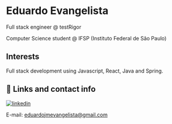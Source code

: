 
# Eduardo Evangelista

Full stack engineer @ testRigor

Computer Science student @ IFSP (Instituto Federal de São Paulo)

## Interests 
Full stack development using Javascript, React, Java and Spring. 

## 🔗 Links and contact info

[![linkedin](https://img.shields.io/badge/linkedin-0A66C2?style=for-the-badge&logo=linkedin&logoColor=white)](https://www.linkedin.com/in/eduardo-evangelista-407555287/)

E-mail: eduardojmevangelista@gmail.com


